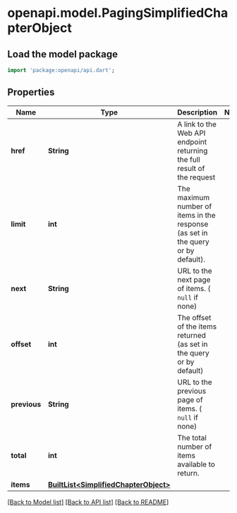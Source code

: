# openapi.model.PagingSimplifiedChapterObject

## Load the model package
```dart
import 'package:openapi/api.dart';
```

## Properties
Name | Type | Description | Notes
------------ | ------------- | ------------- | -------------
**href** | **String** | A link to the Web API endpoint returning the full result of the request  | 
**limit** | **int** | The maximum number of items in the response (as set in the query or by default).  | 
**next** | **String** | URL to the next page of items. ( `null` if none)  | 
**offset** | **int** | The offset of the items returned (as set in the query or by default)  | 
**previous** | **String** | URL to the previous page of items. ( `null` if none)  | 
**total** | **int** | The total number of items available to return.  | 
**items** | [**BuiltList&lt;SimplifiedChapterObject&gt;**](SimplifiedChapterObject.md) |  | 

[[Back to Model list]](../README.md#documentation-for-models) [[Back to API list]](../README.md#documentation-for-api-endpoints) [[Back to README]](../README.md)


